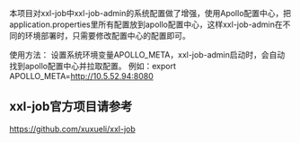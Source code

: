 本项目对xxl-job中xxl-job-admin的系统配置做了增强，使用Apollo配置中心，把application.properties里所有配置放到apollo配置中心，这样xxl-job-admin在不同的环境部署时，只需要修改配置中心的配置即可。

使用方法：
设置系统环境变量APOLLO_META，xxl-job-admin启动时，会自动找到apollo配置中心并拉取配置。
例如：export APOLLO_META=http://10.5.52.94:8080


## xxl-job官方项目请参考
https://github.com/xuxueli/xxl-job
